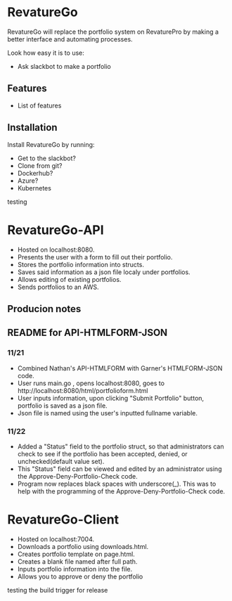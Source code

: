 RevatureGo
========

RevatureGo will replace the portfolio system on RevaturePro by making a better interface and automating processes.


Look how easy it is to use:

- Ask slackbot to make a portfolio


Features
--------

- List of features


Installation
------------

Install RevatureGo by running:

- Get to the slackbot?
- Clone from git?
- Dockerhub?
- Azure?
- Kubernetes

testing 

RevatureGo-API
========

- Hosted on localhost:8080.
- Presents the user with a form to fill out their portfolio.
- Stores the portfolio information into structs.
- Saves said information as a json file localy under portfolios.
- Allows editing of existing portfolios.
- Sends portfolios to an AWS.


Producion notes
--------

## README for API-HTMLFORM-JSON
### 11/21
- Combined Nathan's API-HTMLFORM with Garner's HTMLFORM-JSON code. 
- User runs main.go , opens localhost:8080, goes to http://localhost:8080/html/portfolioform.html
- User inputs information, upon clicking "Submit Portfolio" button, portfolio is saved as a json file.
- Json file is named using the user's inputted fullname variable.

### 11/22
- Added a "Status" field to the portfolio struct, so that administrators can check to see if the portfolio
    has been accepted, denied, or unchecked(default value set).
- This "Status" field can be viewed and edited by an administrator using the Approve-Deny-Portfolio-Check code. 
- Program now replaces black spaces with underscore(_). This was to help with the programming of the Approve-Deny-Portfolio-Check code. 

RevatureGo-Client
========

- Hosted on localhost:7004.
- Downloads a portfolio using downloads.html.
- Creates portfolio template on page.html.
- Creates a blank file named after full path.
- Inputs portfolio information into the file.
- Allows you to approve or deny the portfolio

testing the build trigger for release
